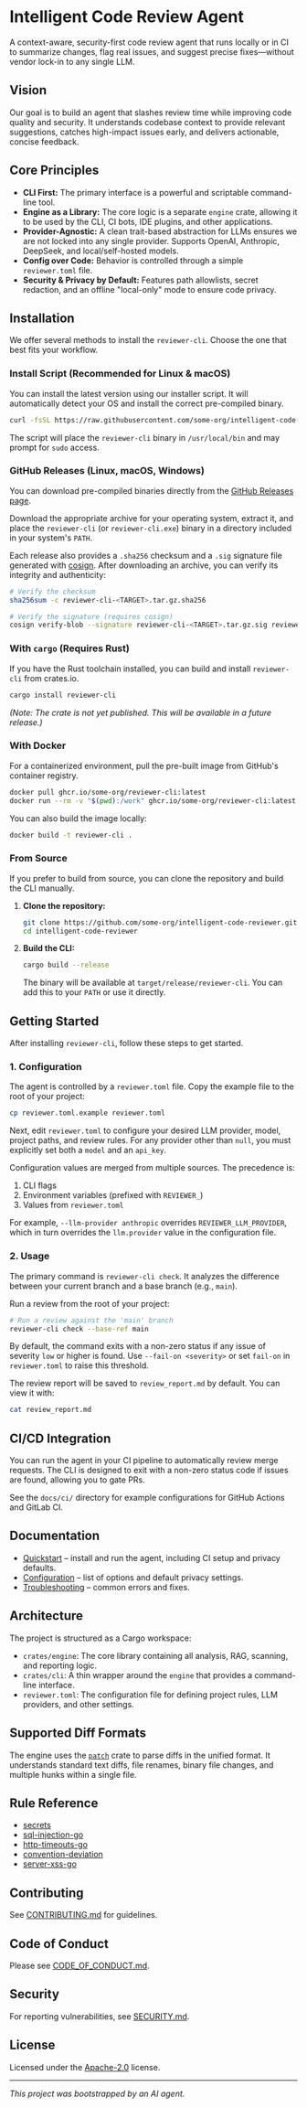 # Intelligent Code Review Agent

A context-aware, security-first code review agent that runs locally or in CI to summarize changes, flag real issues, and suggest precise fixes—without vendor lock-in to any single LLM.

## Vision

Our goal is to build an agent that slashes review time while improving code quality and security. It understands codebase context to provide relevant suggestions, catches high-impact issues early, and delivers actionable, concise feedback.

## Core Principles

- **CLI First:** The primary interface is a powerful and scriptable command-line tool.
- **Engine as a Library:** The core logic is a separate `engine` crate, allowing it to be used by the CLI, CI bots, IDE plugins, and other applications.
- **Provider-Agnostic:** A clean trait-based abstraction for LLMs ensures we are not locked into any single provider. Supports OpenAI, Anthropic, DeepSeek, and local/self-hosted models.
- **Config over Code:** Behavior is controlled through a simple `reviewer.toml` file.
- **Security & Privacy by Default:** Features path allowlists, secret redaction, and an offline "local-only" mode to ensure code privacy.

## Installation

We offer several methods to install the `reviewer-cli`. Choose the one that best fits your workflow.

### Install Script (Recommended for Linux & macOS)

You can install the latest version using our installer script. It will automatically detect your OS and install the correct pre-compiled binary.

```bash
curl -fsSL https://raw.githubusercontent.com/some-org/intelligent-code-reviewer/main/install.sh | sh
```

The script will place the `reviewer-cli` binary in `/usr/local/bin` and may prompt for `sudo` access.

### GitHub Releases (Linux, macOS, Windows)

You can download pre-compiled binaries directly from the [GitHub Releases page](https://github.com/some-org/intelligent-code-reviewer/releases).

Download the appropriate archive for your operating system, extract it, and place the `reviewer-cli` (or `reviewer-cli.exe`) binary in a directory included in your system's `PATH`.

Each release also provides a `.sha256` checksum and a `.sig` signature file generated with [cosign](https://github.com/sigstore/cosign). After downloading an archive, you can verify its integrity and authenticity:

```bash
# Verify the checksum
sha256sum -c reviewer-cli-<TARGET>.tar.gz.sha256

# Verify the signature (requires cosign)
cosign verify-blob --signature reviewer-cli-<TARGET>.tar.gz.sig reviewer-cli-<TARGET>.tar.gz
```

### With `cargo` (Requires Rust)

If you have the Rust toolchain installed, you can build and install `reviewer-cli` from crates.io.

```bash
cargo install reviewer-cli
```
*(Note: The crate is not yet published. This will be available in a future release.)*

### With Docker

For a containerized environment, pull the pre-built image from GitHub's container registry.

```bash
docker pull ghcr.io/some-org/reviewer-cli:latest
docker run --rm -v "$(pwd):/work" ghcr.io/some-org/reviewer-cli:latest check --base-ref main
```

You can also build the image locally:

```bash
docker build -t reviewer-cli .
```

### From Source

If you prefer to build from source, you can clone the repository and build the CLI manually.

1.  **Clone the repository:**
    ```bash
    git clone https://github.com/some-org/intelligent-code-reviewer.git
    cd intelligent-code-reviewer
    ```

2.  **Build the CLI:**
    ```bash
    cargo build --release
    ```
    The binary will be available at `target/release/reviewer-cli`. You can add this to your `PATH` or use it directly.


## Getting Started

After installing `reviewer-cli`, follow these steps to get started.

### 1. Configuration

The agent is controlled by a `reviewer.toml` file. Copy the example file to the root of your project:

```bash
cp reviewer.toml.example reviewer.toml
```

Next, edit `reviewer.toml` to configure your desired LLM provider, model, project paths, and review rules. For any provider other than `null`, you must explicitly set both a `model` and an `api_key`.

Configuration values are merged from multiple sources. The precedence is:

1. CLI flags
2. Environment variables (prefixed with `REVIEWER_`)
3. Values from `reviewer.toml`

For example, `--llm-provider anthropic` overrides `REVIEWER_LLM_PROVIDER`, which in turn overrides the `llm.provider` value in the configuration file.

### 2. Usage

The primary command is `reviewer-cli check`. It analyzes the difference between your current branch and a base branch (e.g., `main`).

Run a review from the root of your project:
```bash
# Run a review against the 'main' branch
reviewer-cli check --base-ref main
```

By default, the command exits with a non-zero status if any issue of
severity `low` or higher is found. Use `--fail-on <severity>` or set
`fail-on` in `reviewer.toml` to raise this threshold.

The review report will be saved to `review_report.md` by default. You can view it with:
```bash
cat review_report.md
```

## CI/CD Integration

You can run the agent in your CI pipeline to automatically review merge requests. The CLI is designed to exit with a non-zero status code if issues are found, allowing you to gate PRs.

See the `docs/ci/` directory for example configurations for GitHub Actions and GitLab CI.

## Documentation
- [Quickstart](docs/quickstart.md) – install and run the agent, including CI setup and privacy defaults.
- [Configuration](docs/config.md) – list of options and default privacy settings.
- [Troubleshooting](docs/troubleshooting.md) – common errors and fixes.

## Architecture

The project is structured as a Cargo workspace:

-   `crates/engine`: The core library containing all analysis, RAG, scanning, and reporting logic.
-   `crates/cli`: A thin wrapper around the `engine` that provides a command-line interface.
-   `reviewer.toml`: The configuration file for defining project rules, LLM providers, and other settings.

## Supported Diff Formats

The engine uses the [`patch`](https://crates.io/crates/patch) crate to parse diffs in the unified format. It understands
standard text diffs, file renames, binary file changes, and multiple hunks within a single file.

## Rule Reference

- [secrets](docs/secrets.md)
- [sql-injection-go](docs/sql_injection_go.md)
- [http-timeouts-go](docs/http_timeouts_go.md)
- [convention-deviation](docs/convention_deviation.md)
- [server-xss-go](docs/server_xss_go.md)

## Contributing
See [CONTRIBUTING.md](CONTRIBUTING.md) for guidelines.

## Code of Conduct
Please see [CODE_OF_CONDUCT.md](CODE_OF_CONDUCT.md).

## Security
For reporting vulnerabilities, see [SECURITY.md](SECURITY.md).

## License
Licensed under the [Apache-2.0](LICENSE) license.

---

*This project was bootstrapped by an AI agent.*
